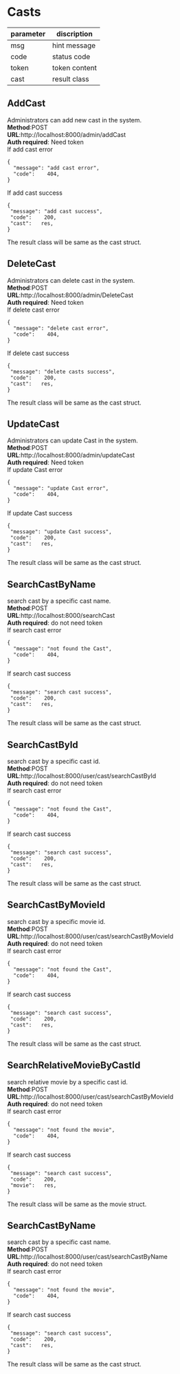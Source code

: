 # Casts

parameter  | discription
 ---- | ----- 
 msg  | hint message 
 code  | status code 
 token | token content
 cast | result class
 
## AddCast
Administrators can add new cast in the system.  
**Method**:POST  
**URL**:http://localhost:8000/admin/addCast  
**Auth required**: Need token  
If add cast error   
```
{
  "message": "add cast error",
  "code":    404,
}
```  
If add cast success
```
{
 "message": "add cast success",
 "code":    200,
 "cast":   res,
}
```    
The result class will be same as the cast struct.

## DeleteCast
Administrators can delete cast in the system.  
**Method**:POST  
**URL**:http://localhost:8000/admin/DeleteCast  
**Auth required**: Need token  
If delete cast error   
```
{
  "message": "delete cast error",
  "code":    404,
}
```  
If delete cast success
```
{
 "message": "delete casts success",
 "code":    200,
 "cast":   res,
}
```   
The result class will be same as the cast struct.

## UpdateCast
Administrators can update Cast in the system.  
**Method**:POST   
**URL**:http://localhost:8000/admin/updateCast  
**Auth required**: Need token   
If update Cast error   
```
{
  "message": "update Cast error",
  "code":    404,
}
```  
If update Cast success
```
{
 "message": "update Cast success",
 "code":    200,
 "cast":   res,
}
```   
The result class will be same as the cast struct.

## SearchCastByName
search cast by a specific cast name.  
**Method**:POST   
**URL**:http://localhost:8000/searchCast  
**Auth required**: do not need token   
If search cast error   
```
{
  "message": "not found the Cast",
  "code":    404,
}
```  
If search cast success
```
{
 "message": "search cast success",
 "code":    200,
 "cast":   res,
}
``` 
The result class will be same as the cast struct.

## SearchCastById
search cast by a specific cast id.  
**Method**:POST   
**URL**:http://localhost:8000/user/cast/searchCastById  
**Auth required**: do not need token   
If search cast error   
```
{
  "message": "not found the Cast",
  "code":    404,
}
```  
If search cast success
```
{
 "message": "search cast success",
 "code":    200,
 "cast":   res,
}
``` 
The result class will be same as the cast struct.


## SearchCastByMovieId
search cast by a specific movie id.  
**Method**:POST   
**URL**:http://localhost:8000/user/cast/searchCastByMovieId  
**Auth required**: do not need token   
If search cast error   
```
{
  "message": "not found the Cast",
  "code":    404,
}
```  
If search cast success
```
{
 "message": "search cast success",
 "code":    200,
 "cast":   res,
}
``` 
The result class will be same as the cast struct.

## SearchRelativeMovieByCastId
search relative movie by a specific cast id.  
**Method**:POST   
**URL**:http://localhost:8000/user/cast/searchCastByMovieId  
**Auth required**: do not need token   
If search cast error   
```
{
  "message": "not found the movie",
  "code":    404,
}
```  
If search cast success
```
{
 "message": "search cast success",
 "code":    200,
 "movie":   res,
}
``` 
The result class will be same as the movie struct.

## SearchCastByName
search cast by a specific cast name.  
**Method**:POST   
**URL**:http://localhost:8000/user/cast/searchCastByName  
**Auth required**: do not need token   
If search cast error   
```
{
  "message": "not found the movie",
  "code":    404,
}
```  
If search cast success
```
{
 "message": "search cast success",
 "code":    200,
 "cast":   res,
}
``` 
The result class will be same as the cast struct.
